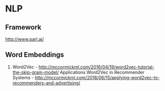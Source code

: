# NLP 

## Framework
http://www.parl.ai/

## Word Embeddings

1. Word2Vec - http://mccormickml.com/2016/04/19/word2vec-tutorial-the-skip-gram-model/
Applications
Word2Vec in Recommender Systems - http://mccormickml.com/2018/06/15/applying-word2vec-to-recommenders-and-advertising/
